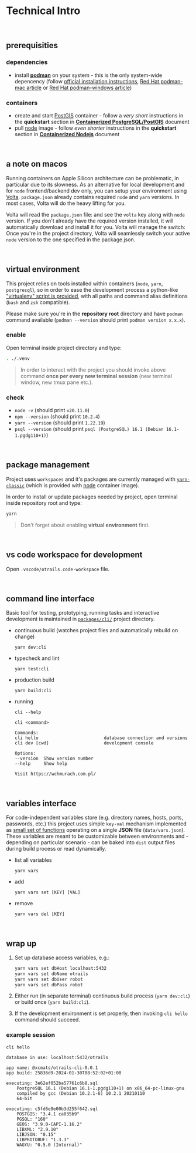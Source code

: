 # Technical Intro

<br />




## prerequisities

### dependencies

* install **[podman](https://podman.io/)** on your system - this is the only
    system-wide depencency (follow
    [official installation instructions](https://podman.io/docs/installation),
    [Red Hat podman-mac article](https://www.redhat.com/sysadmin/run-containers-mac-podman)
    or [Red Hat podman-windows article](https://www.redhat.com/sysadmin/run-podman-windows))

### containers

* create and start [PostGIS](https://hub.docker.com/r/postgis/postgis)
    container - follow a _very short_ instructions in the **quickstart** section in
    [**Containerized PostgreSQL/PostGIS**](./postgres.md) document
* pull [node](https://hub.docker.com/_/node) image - follow
    _even shorter_ instructions in the **quickstart** section in
    [**Containerized Nodejs**](./nodejs.md) document

<br />

## a note on macos

Running containers on Apple Silicon architecture can be problematic, in particular
due to its slowness. As an alternative for local development and for `node`
frontend/backend dev only, you can setup your environment using
[Volta](https://volta.sh/).
`package.json` already contains required `node` and `yarn` versions. In most cases,
Volta will do the heavy lifting for you.

Volta will read the `package.json` file: and see the `volta` key along with `node` version.
If you don't already have the required version installed, it will automatically download
and install it for you. Volta will manage the switch: Once you're in the project
directory, Volta will seamlessly switch your active `node` version to the one specified
in the package.json.

<br />

## virtual environment

This project relies on tools installed within containers (`node`, `yarn`,
`postgresql`), so in order to ease the development process a python-like
["virtualenv" script is provided](../.venv), with all paths and command
alias definitions (`bash` and `zsh` compatible).

Please make sure you're in the **repository root** directory and have `podman`
command available (`podman --version` should print `podman version x.x.x`).

### enable

Open terminal inside project directory and type:

```bash
. ./.venv
```

> In order to interact with the project you should invoke above command **once
> per every new terminal session** (new terminal window, new tmux pane etc.).

### check

* `node -v` (should print `v20.11.0`)
* `npm --version` (should print `10.2.4`)
* `yarn --version` (should print `1.22.19`)
* `psql --version` (should print
    `psql (PostgreSQL) 16.1 (Debian 16.1-1.pgdg110+1)`)

<br />




## package management

Project uses `workspaces` and it's packages are currently managed with
[`yarn-classic`](https://classic.yarnpkg.com/en/docs) (which is provided
with [node](https://hub.docker.com/_/node) container image).

In order to install or update packages needed by project, open terminal
inside repository root and type:

```bash
yarn
```

> Don't forget about enabling **virtual environment** first.

<br />




## vs code workspace for development

Open `.vscode/otrails.code-workspace` file.

<br />




## command line interface

Basic tool for testing, prototyping, running tasks and interactive development
is maintained in [`packages/cli/`](../packages/cli/) project directory.

* continuous build (watches project files and automatically rebuild on change)
    ```
    yarn dev:cli
    ```
* typecheck and lint
    ```
    yarn test:cli
    ```
* production build
    ```
    yarn build:cli
    ```
* running
    ```
    cli --help
    ```
    ```
    cli <command>

    Commands:
    cli hello                         database connection and versions
    cli dev [cwd]                     development console

    Options:
    --version  Show version number
    --help     Show help

    Visit https://wchmurach.com.pl/
    ```

<br />




## variables interface

For code-independent variables store (e.g. directory names, hosts, ports,
passwords, etc.) this project uses simple `key-val` mechanism implemented as
[small set of functions](../packages/common/scripts/vars.js) operating on
a single **JSON** file (`data/vars.json`). These variables are meant to be
customizable between environments and - depending on particular scenario - can
be baked into `dist` output files during build process or read dynamically.

* list all variables
    ```
    yarn vars
    ```
* add
    ```
    yarn vars set [KEY] [VAL]
    ```
* remove
    ```
    yarn vars del [KEY]
    ```

<br />




## wrap up

1) Set up database access variables, e.g.:

    ```bash
    yarn vars set dbHost localhost:5432
    yarn vars set dbName otrails
    yarn vars set dbUser robot
    yarn vars set dbPass robot
    ```

2) Either run (in separate terminal) continuous build process (`yarn dev:cli`)
    or build once (`yarn build:cli`).

3) If the development environment is set properly, then invoking `cli hello`
    command should succeed.

### example session

```
cli hello
```
```
database in use: localhost:5432/otrails

app name: @xcmats/otrails-cli-0.0.1
app build: 25836d9-2024-01-30T08:52:02+01:00

executing: 3e62ef052ba57761c6b8.sql
    PostgreSQL 16.1 (Debian 16.1-1.pgdg110+1) on x86_64-pc-linux-gnu
    compiled by gcc (Debian 10.2.1-6) 10.2.1 20210110
    64-bit

executing: c5fd6e9e00b3d255f642.sql
    POSTGIS: "3.4.1 ca035b9"
    PGSQL: "160"
    GEOS: "3.9.0-CAPI-1.16.2"
    LIBXML: "2.9.10"
    LIBJSON: "0.15"
    LIBPROTOBUF: "1.3.3"
    WAGYU: "0.5.0 (Internal)"
```
